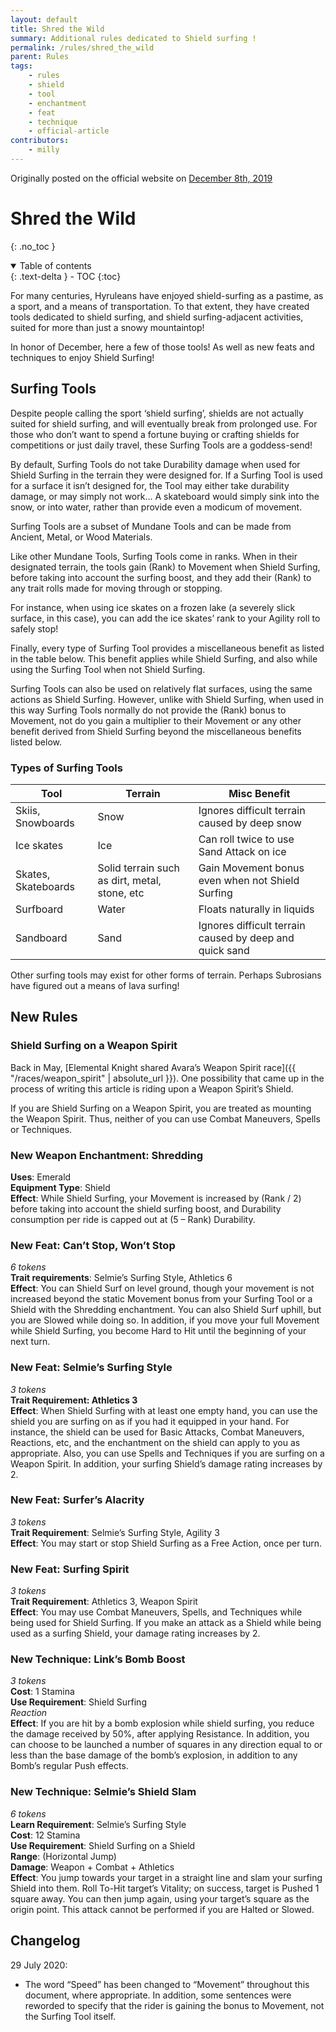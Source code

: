 ```yaml
---
layout: default
title: Shred the Wild
summary: Additional rules dedicated to Shield surfing !
permalink: /rules/shred_the_wild
parent: Rules
tags:
    - rules
    - shield
    - tool
    - enchantment
    - feat
    - technique
    - official-article
contributors:
    - milly
---
```


Originally posted on the official website on [December 8th, 2019](https://reclaimthewild.net/index.php/2019/12/08/shred-the-wild/)

# Shred the Wild
{: .no_toc }

<details open markdown="block">
  <summary>
    Table of contents
  </summary>
  {: .text-delta }
- TOC
{:toc}
</details>

For many centuries, Hyruleans have enjoyed shield-surfing as a pastime, as a sport, and a means of transportation. To that extent, they have created tools dedicated to shield surfing, and shield surfing-adjacent activities, suited for more than just a snowy mountaintop!

In honor of December, here a few of those tools! As well as new feats and techniques to enjoy Shield Surfing!

## Surfing Tools

Despite people calling the sport ‘shield surfing’, shields are not actually suited for shield surfing, and will eventually break from prolonged use. For those who don’t want to spend a fortune buying or crafting shields for competitions or just daily travel, these Surfing Tools are a goddess-send!

By default, Surfing Tools do not take Durability damage when used for Shield Surfing in the terrain they were designed for. If a Surfing Tool is used for a surface it isn’t designed for, the Tool may either take durability damage, or may simply not work… A skateboard would simply sink into the snow, or into water, rather than provide even a modicum of movement.

Surfing Tools are a subset of Mundane Tools and can be made from Ancient, Metal, or Wood Materials.

Like other Mundane Tools, Surfing Tools come in ranks. When in their designated terrain, the tools gain (Rank) to Movement when Shield Surfing, before taking into account the surfing boost, and they add their (Rank) to any trait rolls made for moving through or stopping.

For instance, when using ice skates on a frozen lake (a severely slick surface, in this case), you can add the ice skates’ rank to your Agility roll to safely stop!

Finally, every type of Surfing Tool provides a miscellaneous benefit as listed in the table below. This benefit applies while Shield Surfing, and also while using the Surfing Tool when not Shield Surfing.

Surfing Tools can also be used on relatively flat surfaces, using the same actions as Shield Surfing. However, unlike with Shield Surfing, when used in this way Surfing Tools normally do not provide the (Rank) bonus to Movement, not do you gain a multiplier to their Movement or any other benefit derived from Shield Surfing beyond the miscellaneous benefits listed below. 

### Types of Surfing Tools

| Tool                | Terrain                                       | Misc Benefit                                            |
|---------------------|-----------------------------------------------|---------------------------------------------------------|
| Skiis, Snowboards   | Snow                                          | Ignores difficult terrain caused by deep snow           |
| Ice skates          | Ice                                           | Can roll twice to use Sand Attack on ice                |
| Skates, Skateboards | Solid terrain such as dirt, metal, stone, etc | Gain Movement bonus even when not Shield Surfing        |
| Surfboard           | Water                                         | Floats naturally in liquids                             |
| Sandboard           | Sand                                          | Ignores difficult terrain caused by deep and quick sand |

Other surfing tools may exist for other forms of terrain. Perhaps Subrosians have figured out a means of lava surfing!

## New Rules

### Shield Surfing on a Weapon Spirit

Back in May, [Elemental Knight shared Avara’s Weapon Spirit race]({{ "/races/weapon_spirit" | absolute_url }}). One possibility that came up in the process of writing this article is riding upon a Weapon Spirit’s Shield.

If you are Shield Surfing on a Weapon Spirit, you are treated as mounting the Weapon Spirit. Thus, neither of you can use Combat Maneuvers, Spells or Techniques.

### New Weapon Enchantment: Shredding

**Uses**: Emerald  
**Equipment Type**: Shield  
**Effect**: While Shield Surfing, your Movement is increased by (Rank / 2) before taking into account the shield surfing boost, and Durability consumption per ride is capped out at (5 – Rank) Durability.

### New Feat: Can’t Stop, Won’t Stop

*6 tokens*  
**Trait requirements**: Selmie’s Surfing Style, Athletics 6  
**Effect**: You can Shield Surf on level ground, though your movement is not increased beyond the static Movement bonus from your Surfing Tool or a Shield with the Shredding enchantment. You can also Shield Surf uphill, but you are Slowed while doing so. In addition, if you move your full Movement while Shield Surfing, you become Hard to Hit until the beginning of your next turn.

### New Feat: Selmie’s Surfing Style

*3 tokens*  
**Trait Requirement: Athletics 3**  
**Effect**: When Shield Surfing with at least one empty hand, you can use the shield you are surfing on as if you had it equipped in your hand. For instance, the shield can be used for Basic Attacks, Combat Maneuvers, Reactions, etc, and the enchantment on the shield can apply to you as appropriate. Also, you can use Spells and Techniques if you are surfing on a Weapon Spirit. In addition, your surfing Shield’s damage rating increases by 2.

### New Feat: Surfer’s Alacrity

*3 tokens*  
**Trait Requirement**: Selmie’s Surfing Style, Agility 3  
**Effect**: You may start or stop Shield Surfing as a Free Action, once per turn.

### New Feat: Surfing Spirit

*3 tokens*  
**Trait Requirement**: Athletics 3, Weapon Spirit  
**Effect**: You may use Combat Maneuvers, Spells, and Techniques while being used for Shield Surfing. If you make an attack as a Shield while being used as a surfing Shield, your damage rating increases by 2.

### New Technique: Link’s Bomb Boost

*3 tokens*  
**Cost**: 1 Stamina  
**Use Requirement**: Shield Surfing  
*Reaction*  
**Effect**: If you are hit by a bomb explosion while shield surfing, you reduce the damage received by 50%, after applying Resistance. In addition, you can choose to be launched a number of squares in any direction equal to or less than the base damage of the bomb’s explosion, in addition to any Bomb’s regular Push effects.

### New Technique: Selmie’s Shield Slam

*6 tokens*  
**Learn Requirement**: Selmie’s Surfing Style  
**Cost**: 12 Stamina  
**Use Requirement**: Shield Surfing on a Shield  
**Range**: (Horizontal Jump)  
**Damage**: Weapon + Combat + Athletics  
**Effect**: You jump towards your target in a straight line and slam your surfing Shield into them. Roll To-Hit target’s Vitality; on success, target is Pushed 1 square away. You can then jump again, using your target’s square as the origin point. This attack cannot be performed if you are Halted or Slowed.

## Changelog

29 July 2020:
* The word “Speed” has been changed to “Movement” throughout this document, where appropriate. In addition, some sentences were reworded to specify that the rider is gaining the bonus to Movement, not the Surfing Tool itself.